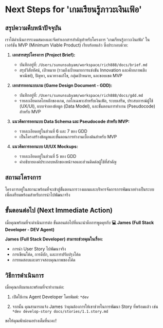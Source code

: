 # Next Steps for 'เกมเรียนรู้ภาวะเงินเฟ้อ'

## สรุปความคืบหน้าปัจจุบัน

เราได้ดำเนินการระดมสมองและจัดทำเอกสารสำคัญสำหรับโครงการ 'เกมเรียนรู้ภาวะเงินเฟ้อ' ในเวอร์ชัน MVP (Minimum Viable Product) เรียบร้อยแล้ว ซึ่งประกอบด้วย:

1.  **เอกสารสรุปโครงการ (Project Brief):**
    *   บันทึกอยู่ที่: `/Users/sununsubyam/workspace/rich888/docs/brief.md`
    *   สรุปวิสัยทัศน์, เป้าหมาย (รวมถึงเป้าหมายการแข่งขัน Innovation และศักยภาพเชิงพาณิชย์), ปัญหา, แนวทางแก้ไข, กลุ่มเป้าหมาย, และขอบเขต MVP

2.  **เอกสารออกแบบเกม (Game Design Document - GDD):**
    *   บันทึกอยู่ที่: `/Users/sununsubyam/workspace/rich888/docs/gdd.md`
    *   รายละเอียดกลไกหลักของเกม, กลไกเฉพาะสำหรับเงินเฟ้อ, ระบบเสริม, ประสบการณ์ผู้ใช้ (UX/UI), แบบจำลองข้อมูล (Data Model), และขั้นตอนการทำงาน (Pseudocode) สำหรับ MVP

3.  **แนวคิดการออกแบบ Data Schema และ Pseudocode สำหรับ MVP:**
    *   รายละเอียดอยู่ในส่วนที่ 6 และ 7 ของ GDD
    *   เป็นโครงสร้างข้อมูลและขั้นตอนการทำงานเบื้องต้นสำหรับ MVP

4.  **แนวคิดการออกแบบ UI/UX Mockups:**
    *   รายละเอียดอยู่ในส่วนที่ 5 ของ GDD
    *   คำอธิบายองค์ประกอบหลักของหน้าจอและส่วนติดต่อผู้ใช้ที่สำคัญ

## สถานะโครงการ

โครงการอยู่ในสถานะพร้อมที่จะเข้าสู่ขั้นตอนการวางแผนและบริหารจัดการการพัฒนาอย่างเป็นระบบ เพื่อเตรียมพร้อมสำหรับการนำไปพัฒนาจริง

## ขั้นตอนต่อไป (Next Immediate Action)

เมื่อคุณพร้อมที่จะดำเนินการต่อ ขั้นตอนต่อไปที่แนะนำคือการพูดคุยกับ **💻 James (Full Stack Developer - DEV Agent)**

**James (Full Stack Developer) สามารถช่วยคุณในเรื่อง:**
*   การนำ User Story ไปพัฒนาจริง
*   การเขียนโค้ด, การดีบัก, และการปรับปรุงโค้ด
*   การทดสอบและตรวจสอบคุณภาพของโค้ด

## วิธีการดำเนินการ

เมื่อคุณกลับมาและพร้อมที่จะทำงานต่อ:

1.  เปิดใช้งาน Agent Developer โดยพิมพ์:
    `*dev`

2.  จากนั้น คุณสามารถแจ้ง James ว่าคุณต้องการให้เขาช่วยในการพัฒนา Story ที่พร้อมแล้ว เช่น `*dev develop-story docs/stories/1.1.story.md`

ขอให้คุณพักผ่อนอย่างเต็มที่นะคะ!